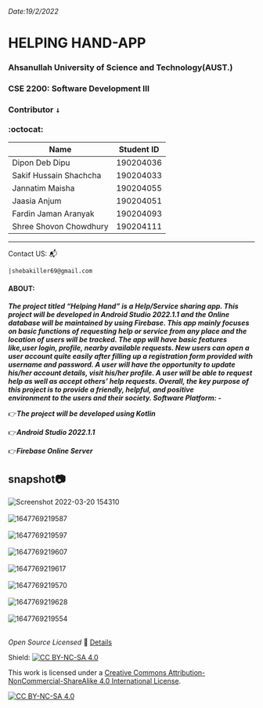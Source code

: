 *Date:19/2/2022*
# HELPING HAND-APP
### Ahsanullah University of Science and Technology(AUST.)
### CSE 2200: Software Development III
### Contributor <kbd>↓</kbd><br/><br/>:octocat:

Name                    | Student ID
----------------------- | -------------
Dipon Deb Dipu          | 190204036
Sakif Hussain Shachcha  | 190204033
Jannatim Maisha         | 190204055
Jaasia Anjum            | 190204051
Fardin Jaman Aranyak    | 190204093
Shree Shovon Chowdhury  | 190204111
----------------------------------------
Contact US: :mailbox_with_mail:

    |shebakiller69@gmail.com
    


#### ABOUT: <br/>

***The project titled “Helping Hand” is a Help/Service sharing app. This project will be developed in Android Studio 2022.1.1 and the Online database will be maintained by using Firebase. This app mainly focuses on basic functions of requesting help or service from any place and the location of users will be tracked. The app will have basic features like,user login, profile, nearby available requests. New users can open a user account quite easily after filling up a registration form provided with username and password. A user will have the opportunity to update his/her account details, visit his/her profile. A user will be able to request help as well as accept others’ help requests. Overall, the key purpose of this project is to provide a friendly, helpful, and positive<br/> environment to the users and their society. Software Platform: -***

:point_right:***The project will be developed using Kotlin <br/>***

:point_right:***Android Studio 2022.1.1 <br/>***

:point_right:***Firebase Online Server <br/>***

## snapshot:camera:

![Screenshot 2022-03-20 154310](https://user-images.githubusercontent.com/64925270/159157268-93a962b0-ca78-45b7-bc4b-80fad4391680.png)<br/><br/>
![1647769219587](https://user-images.githubusercontent.com/64925270/159157327-c75488f3-d2d7-4ef0-8d8b-2c54599d3747.jpg)<br/><br/>
![1647769219597](https://user-images.githubusercontent.com/64925270/159157346-9349aeff-bf98-4516-9c05-5d44081b58b7.jpg)<br/><br/>
![1647769219607](https://user-images.githubusercontent.com/64925270/159157332-51b1d7e9-d620-4e37-87db-535c6fbb79dd.jpg)<br/><br/>
![1647769219617](https://user-images.githubusercontent.com/64925270/159157355-a579018e-2b60-495f-b83d-c2bce7e788cd.jpg)<br/><br/>
![1647769219570](https://user-images.githubusercontent.com/64925270/159157352-a71979c1-9aed-4e15-9d13-185639577737.jpg)<br/><br/>
![1647769219628](https://user-images.githubusercontent.com/64925270/159157362-8ebb126e-7a10-4140-b954-bc6de0ccc8e9.jpg)<br/><br/>
![1647769219554](https://user-images.githubusercontent.com/64925270/159157336-cd385cd5-705f-4527-ad0c-a75484449bcc.jpg)<br/><br/>


*Open Source Licensed* :page_with_curl:
[Details](https://github.com/DipuD/Sheba-Killer-APK/blob/main/LICENSE.md)
 
Shield: [![CC BY-NC-SA 4.0][cc-by-nc-sa-shield]][cc-by-nc-sa]

This work is licensed under a
[Creative Commons Attribution-NonCommercial-ShareAlike 4.0 International License][cc-by-nc-sa].

[![CC BY-NC-SA 4.0][cc-by-nc-sa-image]][cc-by-nc-sa]

[cc-by-nc-sa]: http://creativecommons.org/licenses/by-nc-sa/4.0/
[cc-by-nc-sa-image]: https://licensebuttons.net/l/by-nc-sa/4.0/88x31.png
[cc-by-nc-sa-shield]: https://img.shields.io/badge/License-CC%20BY--NC--SA%204.0-lightgrey.svg
